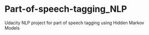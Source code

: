 # Part-of-speech-tagging_NLP
Udacity NLP project for part of speech tagging using Hidden Markov Models
